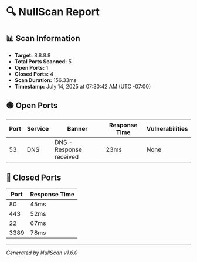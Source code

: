 # 🔍 NullScan Report

## 📊 Scan Information
- **Target:** 8.8.8.8
- **Total Ports Scanned:** 5
- **Open Ports:** 1
- **Closed Ports:** 4
- **Scan Duration:** 156.33ms
- **Timestamp:** July 14, 2025 at 07:30:42 AM (UTC -07:00)

## 🟢 Open Ports
| Port | Service | Banner | Response Time | Vulnerabilities |
|------|---------|--------|---------------|----------------|
| 53 | DNS | DNS - Response received | 23ms | None |

## 🚫 Closed Ports
| Port | Response Time |
|------|---------------|
| 80 | 45ms |
| 443 | 52ms |
| 22 | 67ms |
| 3389 | 78ms |

---
*Generated by NullScan v1.6.0*
